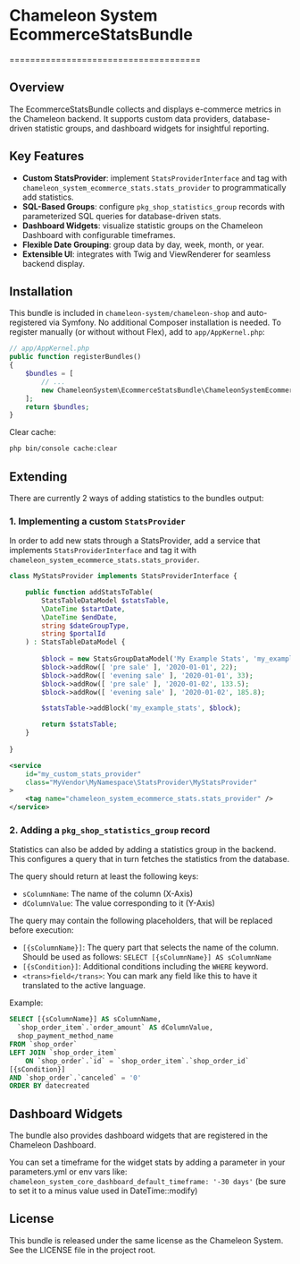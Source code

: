# Chameleon System EcommerceStatsBundle
=====================================

## Overview
The EcommerceStatsBundle collects and displays e-commerce metrics in the Chameleon backend. It supports custom data providers, database-driven statistic groups, and dashboard widgets for insightful reporting.

Key Features
------------
- **Custom StatsProvider**: implement `StatsProviderInterface` and tag with `chameleon_system_ecommerce_stats.stats_provider` to programmatically add statistics.
- **SQL-Based Groups**: configure `pkg_shop_statistics_group` records with parameterized SQL queries for database-driven stats.
- **Dashboard Widgets**: visualize statistic groups on the Chameleon Dashboard with configurable timeframes.
- **Flexible Date Grouping**: group data by day, week, month, or year.
- **Extensible UI**: integrates with Twig and ViewRenderer for seamless backend display.

Installation
------------
This bundle is included in `chameleon-system/chameleon-shop` and auto-registered via Symfony.
No additional Composer installation is needed.
To register manually (or without without Flex), add to `app/AppKernel.php`:
```php
// app/AppKernel.php
public function registerBundles()
{
    $bundles = [
        // ...
        new ChameleonSystem\EcommerceStatsBundle\ChameleonSystemEcommerceStatsBundle(),
    ];
    return $bundles;
}
```
Clear cache:
```bash
php bin/console cache:clear
```


## Extending

There are currently 2 ways of adding statistics to the bundles output:

### 1. Implementing a custom `StatsProvider`
In order to add new stats through a StatsProvider, add a service that implements `StatsProviderInterface` and tag it with `chameleon_system_ecommerce_stats.stats_provider`.

```php
class MyStatsProvider implements StatsProviderInterface {

    public function addStatsToTable(
        StatsTableDataModel $statsTable,
        \DateTime $startDate,
        \DateTime $endDate,
        string $dateGroupType,
        string $portalId
    ) : StatsTableDataModel {
    
        $block = new StatsGroupDataModel('My Example Stats', 'my_example_stats');
        $block->addRow([ 'pre sale' ], '2020-01-01', 22);
        $block->addRow([ 'evening sale' ], '2020-01-01', 33);
        $block->addRow([ 'pre sale' ], '2020-01-02', 133.5);
        $block->addRow([ 'evening sale' ], '2020-01-02', 185.8);

        $statsTable->addBlock('my_example_stats', $block);

        return $statsTable;
    }
    
}
```

```xml
<service
    id="my_custom_stats_provider"
    class="MyVendor\MyNamespace\StatsProvider\MyStatsProvider"
>
    <tag name="chameleon_system_ecommerce_stats.stats_provider" />
</service>

```

### 2. Adding a `pkg_shop_statistics_group` record

Statistics can also be added by adding a statistics group in the backend. This
configures a query that in turn fetches the statistics from the database.

The query should return at least the following keys:

* `sColumnName`: The name of the column (X-Axis)
* `dColumnValue`: The value corresponding to it (Y-Axis)

The query may contain the following placeholders, that will be replaced before
execution:

* `[{sColumnName}]`: The query part that selects the name of the column. Should be used as follows: `SELECT [{sColumnName}] AS sColumnName`
* `[{sCondition}]`: Additional conditions including the `WHERE` keyword.
* `<trans>field</trans>`: You can mark any field like this to have it translated to the active language. 

Example:

```sql
SELECT [{sColumnName}] AS sColumnName,
  `shop_order_item`.`order_amount` AS dColumnValue,
  shop_payment_method_name
FROM `shop_order`
LEFT JOIN `shop_order_item` 
    ON `shop_order`.`id` = `shop_order_item`.`shop_order_id`
[{sCondition}]
AND `shop_order`.`canceled` = '0'
ORDER BY datecreated
```

## Dashboard Widgets

The bundle also provides dashboard widgets that are registered in the Chameleon Dashboard.

You can set a timeframe for the widget stats by adding a parameter in your parameters.yml or env vars
like: `chameleon_system_core_dashboard_default_timeframe: '-30 days'` (be sure to set it to a minus value used in DateTime::modify)

## License
This bundle is released under the same license as the Chameleon System. See the LICENSE file in the project root.
